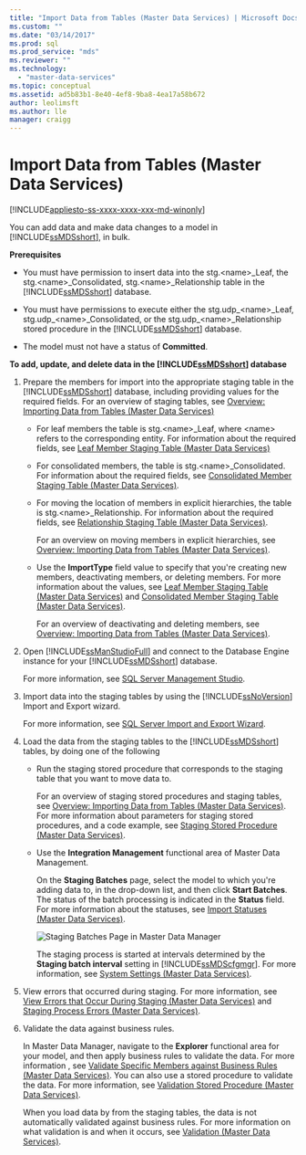 ```yaml
---
title: "Import Data from Tables (Master Data Services) | Microsoft Docs"
ms.custom: ""
ms.date: "03/14/2017"
ms.prod: sql
ms.prod_service: "mds"
ms.reviewer: ""
ms.technology: 
  - "master-data-services"
ms.topic: conceptual
ms.assetid: ad5b83b1-8e40-4ef8-9ba8-4ea17a58b672
author: leolimsft
ms.author: lle
manager: craigg
---
```

# Import Data from Tables (Master Data Services)

[!INCLUDE[appliesto-ss-xxxx-xxxx-xxx-md-winonly](../includes/appliesto-ss-xxxx-xxxx-xxx-md-winonly.md)]

  You can add data and make data changes to a model in [!INCLUDE[ssMDSshort](../includes/ssmdsshort-md.md)], in bulk.  
  
 **Prerequisites**  
  
-   You must have permission to insert data into the stg.\<name>_Leaf, the stg.\<name>_Consolidated, stg.\<name>_Relationship table in the [!INCLUDE[ssMDSshort](../includes/ssmdsshort-md.md)] database.  
  
-   You must have permissions to execute either the stg.udp_\<name>_Leaf, stg.udp\_\<name>_Consolidated, or the stg.udp\_\<name>_Relationship stored procedure in the [!INCLUDE[ssMDSshort](../includes/ssmdsshort-md.md)] database.  
  
-   The model must not have a status of **Committed**.  
  
 **To add, update, and delete data in the [!INCLUDE[ssMDSshort](../includes/ssmdsshort-md.md)] database**  
  
1.  Prepare the members for import into the appropriate staging table in the [!INCLUDE[ssMDSshort](../includes/ssmdsshort-md.md)] database, including providing values for the required fields. For an overview of staging tables, see [Overview: Importing Data from Tables &#40;Master Data Services&#41;](../master-data-services/overview-importing-data-from-tables-master-data-services.md)  
  
    -   For leaf members the table is stg.\<name>_Leaf, where \<name> refers to the corresponding entity. For information about the required fields, see [Leaf Member Staging Table &#40;Master Data Services&#41;](../master-data-services/leaf-member-staging-table-master-data-services.md)  
  
    -   For consolidated members, the table is stg.\<name>_Consolidated. For information about the required fields, see [Consolidated Member Staging Table &#40;Master Data Services&#41;](../master-data-services/consolidated-member-staging-table-master-data-services.md).  
  
    -   For moving the location of members in explicit hierarchies, the table is stg.\<name>_Relationship. For information about the required fields, see [Relationship Staging Table &#40;Master Data Services&#41;](../master-data-services/relationship-staging-table-master-data-services.md).  
  
         For an overview on moving members in explicit hierarchies, see [Overview: Importing Data from Tables &#40;Master Data Services&#41;](../master-data-services/overview-importing-data-from-tables-master-data-services.md).  
  
    -   Use the **ImportType** field value to specify that you're creating new members, deactivating members, or deleting members. For more information about the values, see [Leaf Member Staging Table &#40;Master Data Services&#41;](../master-data-services/leaf-member-staging-table-master-data-services.md) and [Consolidated Member Staging Table &#40;Master Data Services&#41;](../master-data-services/consolidated-member-staging-table-master-data-services.md).  
  
         For an overview of deactivating and deleting members, see [Overview: Importing Data from Tables &#40;Master Data Services&#41;](../master-data-services/overview-importing-data-from-tables-master-data-services.md).  
  
2.  Open [!INCLUDE[ssManStudioFull](../includes/ssmanstudiofull-md.md)] and connect to the Database Engine instance for your [!INCLUDE[ssMDSshort](../includes/ssmdsshort-md.md)] database.  
  
     For more information, see [SQL Server Management Studio](http://msdn.microsoft.com/library/66a6b7b1-de6a-4161-82bd-98ded486947b).  
  
3.  Import data into the staging tables by using the [!INCLUDE[ssNoVersion](../includes/ssnoversion-md.md)] Import and Export wizard.  
  
     For more information, see [SQL Server Import and Export Wizard](~/integration-services/import-export-data/welcome-to-sql-server-import-and-export-wizard.md).  
  
4.  Load the data from the staging tables to the [!INCLUDE[ssMDSshort](../includes/ssmdsshort-md.md)] tables, by doing one of the following  
  
    -   Run the staging stored procedure that corresponds to the staging table that you want to move data to.  
  
         For an overview of staging stored procedures and staging tables, see [Overview: Importing Data from Tables &#40;Master Data Services&#41;](../master-data-services/overview-importing-data-from-tables-master-data-services.md). For more information about parameters for staging stored procedures, and a code example, see [Staging Stored Procedure &#40;Master Data Services&#41;](../master-data-services/staging-stored-procedure-master-data-services.md).  
  
    -   Use the **Integration Management** functional area of Master Data Management.  
  
         On the **Staging Batches** page, select the model to which you're adding data to, in the drop-down list, and then click **Start Batches**. The status of the batch processing is indicated in the **Status** field. For more information about the statuses, see [Import Statuses &#40;Master Data Services&#41;](../master-data-services/import-statuses-master-data-services.md).  
  
         ![Staging Batches Page in Master Data Manager](../master-data-services/media/mds-stagingbatchespage.png "Staging Batches Page in Master Data Manager")  
  
         The staging process  is started at intervals determined by the **Staging batch interval** setting in [!INCLUDE[ssMDScfgmgr](../includes/ssmdscfgmgr-md.md)]. For more information, see [System Settings &#40;Master Data Services&#41;](../master-data-services/system-settings-master-data-services.md).  
  
5.  View errors that occurred during staging. For more information, see [View Errors that Occur During Staging &#40;Master Data Services&#41;](../master-data-services/view-errors-that-occur-during-staging-master-data-services.md) and [Staging Process Errors &#40;Master Data Services&#41;](../master-data-services/staging-process-errors-master-data-services.md).  
  
6.  Validate the data against business rules.  
  
     In Master Data Manager, navigate to the **Explorer** functional area for your model, and then apply business rules to validate the data. For more information , see [Validate Specific Members against Business Rules &#40;Master Data Services&#41;](../master-data-services/validate-specific-members-against-business-rules-master-data-services.md). You can also use a stored procedure to validate the data. For more information, see [Validation Stored Procedure &#40;Master Data Services&#41;](../master-data-services/validation-stored-procedure-master-data-services.md).  
  
     When you load data by from the staging tables, the data is not automatically validated against business rules. For more information on what validation is and when it occurs, see [Validation &#40;Master Data Services&#41;](../master-data-services/validation-master-data-services.md).  
  
  
